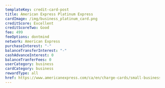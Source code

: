 ```yaml
---
templateKey: credit-card-post
title: American Express Platinum Express
cardImage: /img/business_platinum_card.png
creditScore: Excellent
creditScoreTwo: Good
fee: 499
feeOptions: dontmind
network: American Express
purchaseInterest: "-"
balanceTransferInterest: "-"
cashAdvanceInterest: 0
balanceTranferFees: 0
userCategory: business
cardCategory: business
rewardType: all
href: https://www.americanexpress.com/ca/en/charge-cards/small-business-platinum-card/?linknav=ca-en-amex-cardshop-allcards-learn-businessPlatinumCard&cpid=100186460
---
```

